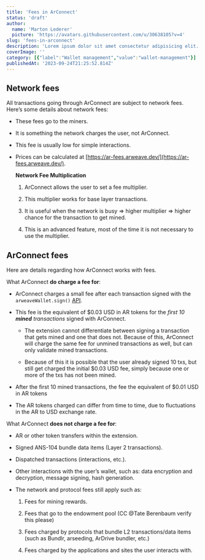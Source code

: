 ```yaml
---
title: 'Fees in ArConnect'
status: 'draft'
author:
  name: 'Marton Lederer'
  picture: 'https://avatars.githubusercontent.com/u/30638105?v=4'
slug: 'fees-in-arconnect'
description: 'Lorem ipsum dolor sit amet consectetur adipisicing elit. Numquam a ut aliquam maxime assumenda dolor veritatis non blanditiis eos, quisquam facere rem accusantium, error praesentium suscipit eligendi unde ducimus deserunt.'
coverImage: ''
category: [{"label":"Wallet management","value":"wallet-management"}]
publishedAt: '2023-09-24T21:25:52.814Z'
---
```


## Network fees

All transactions going through ArConnect are subject to network fees. Here’s some details about network fees:

- These fees go to the miners.

- It is something the network charges the user, not ArConnect.

- This fee is usually low for simple interactions.

- Prices can be calculated at [https://ar-fees.arweave.dev/](https://ar-fees.arweave.dev/).

    **Network Fee Multiplication**

    1. ArConnect allows the user to set a fee multiplier.

    2. This multiplier works for base layer transactions.

    3. It is useful when the network is busy ⇒ higher multiplier ⇒ higher chance for the transaction to get mined.

    4. This is an advanced feature, most of the time it is not necessary to use the multiplier.

    <!-- -->

## ArConnect fees

Here are details regarding how ArConnect works with fees.

What ArConnect **do charge a fee for**:

- ArConnect charges a small fee after each transaction signed with the `arweaveWallet.sign()` [API](https://docs.arconnect.io/api/sign?utm_source=ArConnect+Knowledgebase+Docs&utm_medium=Doc+Page&utm_campaign=ArConnect+Knowledge+Base&utm_id=ArConnect+Knowledgebase).

- This fee is the equivalent of $0.03 USD in AR tokens for the *first 10 ****mined**** transactions* signed with ArConnect.

    - The extension cannot differentiate between signing a transaction that gets mined and one that does not. Because of this, ArConnect will charge the same fee for unmined transactions as well, but can only validate mined transactions.

    - Because of this it is possible that the user already signed 10 txs, but still get charged the initial $0.03 USD fee, simply because one or more of the txs has not been mined.

    <!-- -->

- After the first 10 mined transactions, the fee the equivalent of $0.01 USD in AR tokens

- The AR tokens charged can differ from time to time, due to fluctuations in the AR to USD exchange rate.

What ArConnect **does not charge a fee for**:

- AR or other token transfers within the extension.

- Signed ANS-104 bundle data items (Layer 2 transactions).

- Dispatched transactions (interactions, etc.).

- Other interactions with the user’s wallet, such as: data encryption and decryption, message signing, hash generation.

- The network and protocol fees still apply such as:

    1. Fees for mining rewards.

    2. Fees that go to the endowment pool (CC @Tate Berenbaum verify this please)

    3. Fees charged by protocols that bundle L2 transactions/data items (such as Bundlr, arseeding, ArDrive bundler, etc.)

    4. Fees charged by the applications and sites the user interacts with.

    <!-- -->

